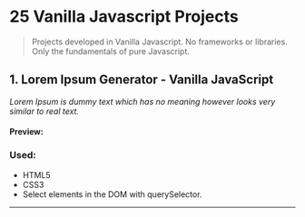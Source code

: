 # 25 Vanilla Javascript Projects

> Projects developed in Vanilla Javascript. No frameworks or libraries. Only the fundamentals of pure Javascript.

## 1. Lorem Ipsum Generator - Vanilla JavaScript

_Lorem Ipsum is dummy text which has no meaning however looks very similar to real text._

#### Preview:

### Used:

- HTML5
- CSS3
- Select elements in the DOM with querySelector.

---
